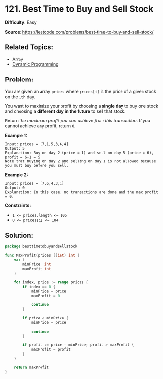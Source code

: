 # 121. Best Time to Buy and Sell Stock

**Difficulty**: Easy

**Source**: https://leetcode.com/problems/best-time-to-buy-and-sell-stock/


## Related Topics:

* [Array](https://leetcode.com/tag/array/)
* [Dynamic Programming](https://leetcode.com/tag/dynamic-programming/)

## Problem:

You are given an array `prices` where `prices[i]` is the price of a given stock on the `ith` day.

You want to maximize your profit by choosing a **single day** to buy one stock and choosing a **different day in the future** to sell that stock.

Return *the maximum profit you can achieve from this transaction*. If you cannot achieve any profit, return `0`.

**Example 1:**

```
Input: prices = [7,1,5,3,6,4]
Output: 5
Explanation: Buy on day 2 (price = 1) and sell on day 5 (price = 6), profit = 6-1 = 5.
Note that buying on day 2 and selling on day 1 is not allowed because you must buy before you sell.
```

**Example 2:**

```
Input: prices = [7,6,4,3,1]
Output: 0
Explanation: In this case, no transactions are done and the max profit = 0.
```

**Constraints:**

- `1 <= prices.length <= 105`
- `0 <= prices[i] <= 104`

## Solution:

```go
package besttimetobuyandsellstock

func MaxProfit(prices []int) int {
	var (
		minPrice  int
		maxProfit int
	)

	for index, price := range prices {
		if index == 0 {
			minPrice = price
			maxProfit = 0

			continue
		}

		if price < minPrice {
			minPrice = price
			
			continue
		}

		if profit := price - minPrice; profit > maxProfit {
			maxProfit = profit
		}
	}

	return maxProfit
}
```
